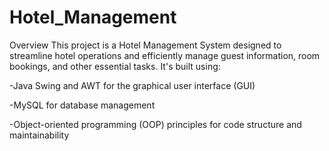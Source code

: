 # Hotel_Management

Overview
This project is a Hotel Management System designed to streamline hotel operations and efficiently manage guest information, room bookings, and other essential tasks. It's built using:

-Java Swing and AWT for the graphical user interface (GUI)

-MySQL for database management

-Object-oriented programming (OOP) principles for code structure and maintainability

